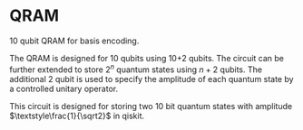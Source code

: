 # QRAM
10 qubit QRAM for basis encoding.

The QRAM is designed for 10 qubits using 10+2 qubits. The circuit
can be further extended to store $2^{n}$  quantum states using 
$n+2$ qubits. The additional 2 qubit is used to specify the amplitude
of each quantum state by a controlled unitary operator.

This circuit is designed for storing two 10 bit quantum states  with amplitude
 $\textstyle\frac{1}{\sqrt2}$ in qiskit.


